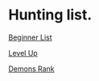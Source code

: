 # Hunting list.

[Beginner List](Hunting_list/Beginner_List.md)

[Level Up](Hunting_list/Level_Up.md)

[Demons Rank](Hunting_list/Demons_Rank.md)